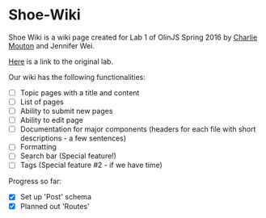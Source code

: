 # Shoe-Wiki


Shoe Wiki is a wiki page created for Lab 1 of OlinJS Spring 2016 by [Charlie Mouton](https://github.com/charliemouton) and Jennifer Wei.


[Here](https://github.com/olinjs/olinjs/tree/master/lab1)  is a link to the original lab.


Our wiki has the following functionalities:
- [ ] Topic pages with a title and content
- [ ] List of pages
- [ ] Ability to submit new pages
- [ ] Ability to edit page
- [ ] Documentation for major components (headers for each file with short descriptions - a few sentences)
- [ ] Formatting
- [ ] Search bar (Special feature!)
- [ ] Tags (Special feature #2 - if we have time)

Progress so far:
- [x] Set up 'Post' schema
- [x] Planned out 'Routes'
